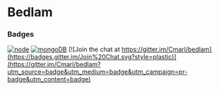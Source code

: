 # Bedlam

### Badges

[![node](https://img.shields.io/badge/node-v0.12-blue.svg?style=plastic)](https://nodejs.org/)
[![mongoDB](https://img.shields.io/badge/mongodb-v3.0-green.svg?style=plastic)](https://www.mongodb.org/?_ga=1.104545603.2131554767.1430435226)
[![Join the chat at https://gitter.im/Cmarl/bedlam](https://badges.gitter.im/Join%20Chat.svg?style=plastic)](https://gitter.im/Cmarl/bedlam?utm_source=badge&utm_medium=badge&utm_campaign=pr-badge&utm_content=badge)
